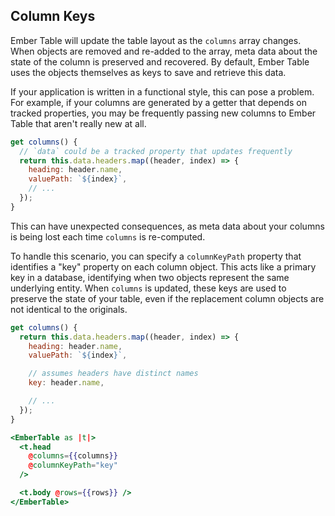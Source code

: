 ## Column Keys

Ember Table will update the table layout as the `columns` array changes. When
objects are removed and re-added to the array, meta data about the state of
the column is preserved and recovered. By default, Ember Table uses the objects
themselves as keys to save and retrieve this data.

If your application is written in a functional style, this can pose a problem.
For example, if your columns are generated by a getter that depends on tracked
properties, you may be frequently passing new columns to Ember Table that aren't
really new at all.

```js
get columns() {
  // `data` could be a tracked property that updates frequently
  return this.data.headers.map((header, index) => {
    heading: header.name,
    valuePath: `${index}`,
    // ...
  });
}
```

This can have unexpected consequences, as meta data about your columns
is being lost each time `columns` is re-computed.

To handle this scenario, you can specify a `columnKeyPath` property that
identifies a "key" property on each column object. This acts like a primary key
in a database, identifying when two objects represent the same underlying
entity. When `columns` is updated, these keys are used to preserve the state
of your table, even if the replacement column objects are not identical to the
originals.

```js
get columns() {
  return this.data.headers.map((header, index) => {
    heading: header.name,
    valuePath: `${index}`,

    // assumes headers have distinct names
    key: header.name,

    // ...
  });
}
```

```hbs
<EmberTable as |t|>
  <t.head
    @columns={{columns}}
    @columnKeyPath="key"
  />

  <t.body @rows={{rows}} />
</EmberTable>
```
